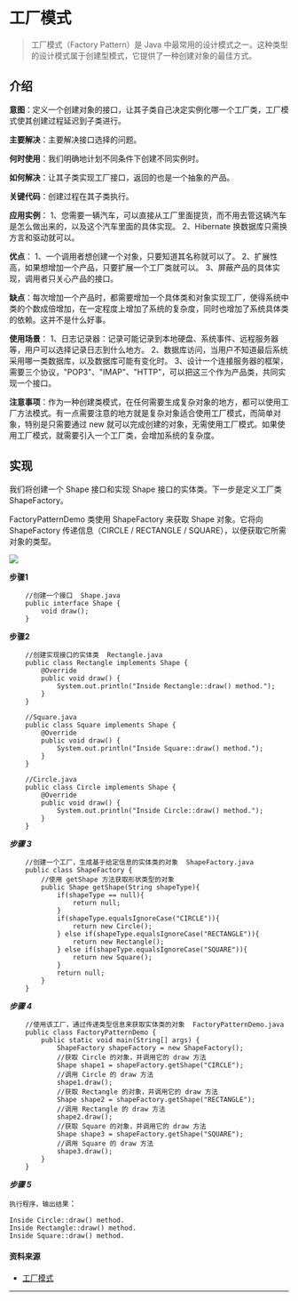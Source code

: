 # 工厂模式

> 工厂模式（Factory Pattern）是 Java 中最常用的设计模式之一。这种类型的设计模式属于创建型模式，它提供了一种创建对象的最佳方式。

## 介绍
**意图**：定义一个创建对象的接口，让其子类自己决定实例化哪一个工厂类，工厂模式使其创建过程延迟到子类进行。

**主要解决**：主要解决接口选择的问题。

**何时使用**：我们明确地计划不同条件下创建不同实例时。

**如何解决**：让其子类实现工厂接口，返回的也是一个抽象的产品。

**关键代码**：创建过程在其子类执行。

**应用实例**： 1、您需要一辆汽车，可以直接从工厂里面提货，而不用去管这辆汽车是怎么做出来的，以及这个汽车里面的具体实现。 2、Hibernate 换数据库只需换方言和驱动就可以。

**优点**： 1、一个调用者想创建一个对象，只要知道其名称就可以了。 2、扩展性高，如果想增加一个产品，只要扩展一个工厂类就可以。 3、屏蔽产品的具体实现，调用者只关心产品的接口。

**缺点**：每次增加一个产品时，都需要增加一个具体类和对象实现工厂，使得系统中类的个数成倍增加，在一定程度上增加了系统的复杂度，同时也增加了系统具体类的依赖。这并不是什么好事。

**使用场景**： 1、日志记录器：记录可能记录到本地硬盘、系统事件、远程服务器等，用户可以选择记录日志到什么地方。 2、数据库访问，当用户不知道最后系统采用哪一类数据库，以及数据库可能有变化时。 3、设计一个连接服务器的框架，需要三个协议，"POP3"、"IMAP"、"HTTP"，可以把这三个作为产品类，共同实现一个接口。

**注意事项**：作为一种创建类模式，在任何需要生成复杂对象的地方，都可以使用工厂方法模式。有一点需要注意的地方就是复杂对象适合使用工厂模式，而简单对象，特别是只需要通过 new 就可以完成创建的对象，无需使用工厂模式。如果使用工厂模式，就需要引入一个工厂类，会增加系统的复杂度。

## 实现
我们将创建一个 Shape 接口和实现 Shape 接口的实体类。下一步是定义工厂类 ShapeFactory。

FactoryPatternDemo 类使用 ShapeFactory 来获取 Shape 对象。它将向 ShapeFactory 传递信息（CIRCLE / RECTANGLE / SQUARE），以便获取它所需对象的类型。

![](https://www.runoob.com/wp-content/uploads/2014/08/AB6B814A-0B09-4863-93D6-1E22D6B07FF8.jpg)

**步骤1**
```
    //创建一个接口  Shape.java
    public interface Shape {
        void draw();
    }
```
**步骤2**
```
    //创建实现接口的实体类  Rectangle.java
    public class Rectangle implements Shape {
        @Override
        public void draw() {
            System.out.println("Inside Rectangle::draw() method.");
        }
    }

    //Square.java
    public class Square implements Shape {
        @Override
        public void draw() {
            System.out.println("Inside Square::draw() method.");
        }
    }
    
    //Circle.java
    public class Circle implements Shape {
        @Override
        public void draw() {
            System.out.println("Inside Circle::draw() method.");
        }
    }
```
***步骤 3***
```
    //创建一个工厂，生成基于给定信息的实体类的对象  ShapeFactory.java
    public class ShapeFactory {
        //使用 getShape 方法获取形状类型的对象
        public Shape getShape(String shapeType){
            if(shapeType == null){
                return null;
            }        
            if(shapeType.equalsIgnoreCase("CIRCLE")){
                return new Circle();
            } else if(shapeType.equalsIgnoreCase("RECTANGLE")){
                return new Rectangle();
            } else if(shapeType.equalsIgnoreCase("SQUARE")){
                return new Square();
            }
            return null;
        }
    }
```
***步骤 4***
```
    //使用该工厂，通过传递类型信息来获取实体类的对象  FactoryPatternDemo.java
    public class FactoryPatternDemo {
        public static void main(String[] args) {
            ShapeFactory shapeFactory = new ShapeFactory();
            //获取 Circle 的对象，并调用它的 draw 方法
            Shape shape1 = shapeFactory.getShape("CIRCLE");
            //调用 Circle 的 draw 方法
            shape1.draw();
            //获取 Rectangle 的对象，并调用它的 draw 方法
            Shape shape2 = shapeFactory.getShape("RECTANGLE");
            //调用 Rectangle 的 draw 方法
            shape2.draw();
            //获取 Square 的对象，并调用它的 draw 方法
            Shape shape3 = shapeFactory.getShape("SQUARE");
            //调用 Square 的 draw 方法
            shape3.draw();
        }
    }
```
***步骤 5***

`执行程序，输出结果`：
~~~
Inside Circle::draw() method.
Inside Rectangle::draw() method.
Inside Square::draw() method.
~~~

#### 资料来源

- [工厂模式](https://www.runoob.com/design-pattern/factory-pattern.html)

---

